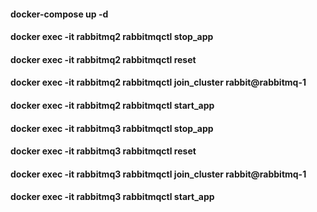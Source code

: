 #### docker-compose up -d
#### docker exec -it rabbitmq2 rabbitmqctl stop_app
#### docker exec -it rabbitmq2 rabbitmqctl reset
#### docker exec -it rabbitmq2 rabbitmqctl join_cluster rabbit@rabbitmq-1
#### docker exec -it rabbitmq2 rabbitmqctl start_app

#### docker exec -it rabbitmq3 rabbitmqctl stop_app
#### docker exec -it rabbitmq3 rabbitmqctl reset
#### docker exec -it rabbitmq3 rabbitmqctl join_cluster rabbit@rabbitmq-1
#### docker exec -it rabbitmq3 rabbitmqctl start_app
